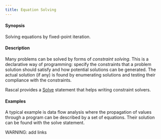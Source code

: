 ```yaml
---
title: Equation Solving
---
```


#### Synopsis

Solving equations by fixed-point iteration.

#### Description

Many problems can be solved by forms of _constraint solving_. 
This is a declarative way of programming: specify the constraints that a problem solution should 
satisfy and how potential solutions can be generated. 
The actual solution (if any) is found by enumerating solutions and testing their compliance with the constraints.

Rascal provides a [Solve](../../Rascal/Statements/Solve) statement that helps writing constraint solvers. 

#### Examples

A typical example is data flow analysis where the propagation of values through a program can be described by a set of equations. 
Their solution can be found with the solve statement.

WARNING: add links


